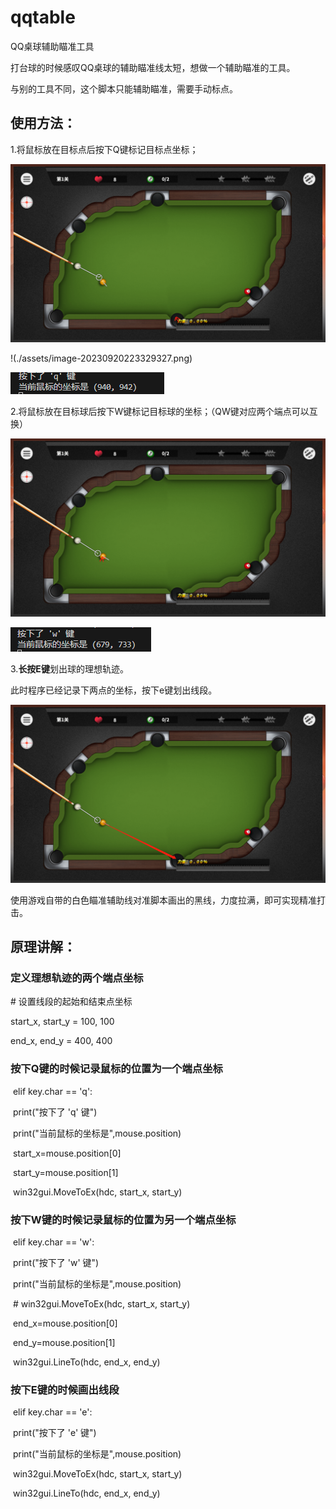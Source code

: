 # qqtable

QQ桌球辅助瞄准工具

打台球的时候感叹QQ桌球的辅助瞄准线太短，想做一个辅助瞄准的工具。

与别的工具不同，这个脚本只能辅助瞄准，需要手动标点。	

## 使用方法：

1.将鼠标放在目标点后按下Q键标记目标点坐标；

![image-20230920223931724](./assets/image-20230920223931724.png)

!(./assets/image-20230920223329327.png)

![image-20230920223353555](./assets/image-20230920223353555.png)

2.将鼠标放在目标球后按下W键标记目标球的坐标；（QW键对应两个端点可以互换）

![image-20230920224005110](./assets/image-20230920224005110.png)

![image-20230920224019183](./assets/image-20230920224019183.png)

3.**长按E键**划出球的理想轨迹。

此时程序已经记录下两点的坐标，按下e键划出线段。

![image-20230920224134362](./assets/image-20230920224134362.png)

使用游戏自带的白色瞄准辅助线对准脚本画出的黑线，力度拉满，即可实现精准打击。

## 原理讲解：

 

### 定义理想轨迹的两个端点坐标

\# 设置线段的起始和结束点坐标

start_x, start_y = 100, 100

end_x, end_y = 400, 400

### 按下Q键的时候记录鼠标的位置为一个端点坐标

​    elif key.char == 'q':

​      print("按下了 'q' 键")

​      print("当前鼠标的坐标是",mouse.position)

​      start_x=mouse.position[0]

​      start_y=mouse.position[1]

​      win32gui.MoveToEx(hdc, start_x, start_y)

### 按下W键的时候记录鼠标的位置为另一个端点坐标

​    elif key.char == 'w':

​      print("按下了 'w' 键")

​      print("当前鼠标的坐标是",mouse.position)

​      \# win32gui.MoveToEx(hdc, start_x, start_y)

​      end_x=mouse.position[0]

​      end_y=mouse.position[1]

​      win32gui.LineTo(hdc, end_x, end_y)

### 按下E键的时候画出线段

​    elif key.char == 'e':

​      print("按下了 'e' 键")

​      print("当前鼠标的坐标是",mouse.position)

​      win32gui.MoveToEx(hdc, start_x, start_y)

​      win32gui.LineTo(hdc, end_x, end_y)
